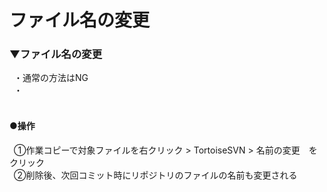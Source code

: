 # ファイル名の変更

### ▼ファイル名の変更
&ensp;・通常の方法はNG<br>
&ensp;・<br>
<br>

#### ●操作
&ensp;①作業コピーで対象ファイルを右クリック > TortoiseSVN > 名前の変更　をクリック<br>
&ensp;②削除後、次回コミット時にリポジトリのファイルの名前も変更される<br>
<br>

